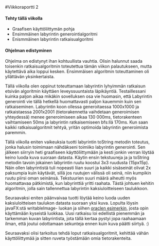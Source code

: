 #Viikkoraportti 2

#### Tehty tällä viikolla
- Graafisen käyttöliittymän pohja
- Ensimmäinen labyrintin generointialgoritmi
- Enismmäinen labyrintin ratkaisualgoritmi


#### Ohjelman edistyminen
Ohjelma on edistynyt ihan kohtuullista vauhtia. Olisin halunnut saada toisenkin ratkaisualgoritmin toteutettua tämän viikon palautukseen,
mutta käytettävä aika loppui kesken. Ensimmäisen algoritmin toteuttaminen oli yllättävän yksinkertaista.

Tällä viikolla olen oppinut toteuttamaan labyrintin lyhyimmän ratkaisun etsivän algoritmin käyttäen leveyssuuntaista läpikäyntiä. Testaillessani
kuinka paljon aikaa mikäkin sovelluksen osa vie huomasin, että Labyrintin generointi vie tällä hetkellä huomattavasti paljon kauemmin kuin 
sen ratkaiseminen. Labyrintin koon ollessa generoitaessa 1000x1000 ja ratkaistaessa 2001x2001 (tietorakennetta vaihdetaan generoimisen yhteydessä)
menee generoimiseen aikaa 130 000ms, tietorakenteen vaihtamiseen 50ms ja labyrintin ratkaisemiseen bfs:llä 170ms. Kun saan kaikki ratkaisualgoritmit
tehtyä, yritän optimoida labyrintin generoimista paremmin.

Tällä viikolla eniten vaikeuksia tuotti labyrintin toString metodin toteutus, jonka halusin toimimaan nähdäkseni toimiiko labyrintin generointi.
Sen jälkeen siirryin heti graafiseen käyttöliittymään ja kesti jonkin verran löytää keino luoda kuva suoraan datasta. Käytin ensin tekstuureja ja
ja toString metodin tavoin jokainen labyrintin ruutu koostui 3x3 ruudusta (15px15p). Näin ollen labyrintistä tuli nopeasti liian suuri ja 
kaikki sisäseinät olivat 2x paksumpia kuin käytävät, sillä jos ruutujen välissä oli seinä, niin kumpikin ruutu piirsi oman seinänsä.
Tekstuurien suuri määrä aiheutti myös huomattavaa pätkimistä, kun labyrinttiä yritti raahata. Tästä johtuen kehitin algoritmin, jolla
sain tallennettua labyrintin kaksiuloitteiseen taulukkoon.

Seuraavaksi eniten päänvaivaa tuotti löytää keino luoda uuden kaksiuloitteisen taulukon datasta suoraan yksi kuva. Lopulta löysin javaFX:stä
writableImage- luokan ja siihen [oraclen esimerkin](http://docs.oracle.com/javafx/2/image_ops/jfxpub-image_ops.htm), josta opin käyttämään kyseistä luokkaa.
Uusi ratkaisu loi edellistä pienemmän ja tarkemman kuvan labyrintista, jota tällä kertaa pystyi jopa raahaamaan ilman, että joutui odottamaan
sekunteja ennen kuin kuva päätti siirtyä. :)

Seuraavaksi olisi tarkoitus tehdä loput ratkaisualgoritmit, kehittää vähän käyttöliittymää ja sitten ruveta työstämään omia tietorakenteita.
